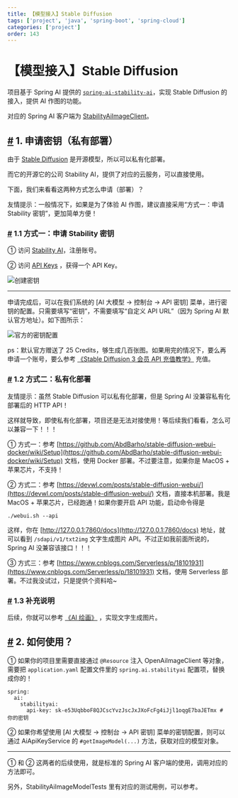 ```yaml
---
title: 【模型接入】Stable Diffusion
tags: ['project', 'java', 'spring-boot', 'spring-cloud']
categories: ['project']
order: 143
---
```

# 【模型接入】Stable Diffusion

项目基于 Spring AI 提供的 [`spring-ai-stability-ai`](https://github.com/spring-projects/spring-ai/tree/main/models/spring-ai-stability-ai)，实现 Stable Diffusion 的接入，提供 AI 作图的功能。

 对应的 Spring AI 客户端为 [StabilityAiImageClient](https://docs.spring.io/spring-ai/reference/api/image/stabilityai-image.html)。

 ## [#](#_1-申请密钥-私有部署) 1. 申请密钥（私有部署）

 由于 [Stable Diffusion](https://github.com/CompVis/stable-diffusion) 是开源模型，所以可以私有化部署。

 而它的开源它的公司 Stability AI，提供了对应的云服务，可以直接使用。

 下面，我们来看看这两种方式怎么申请（部署）？

 友情提示：一般情况下，如果是为了体验 AI 作图，建议直接采用“方式一：申请 Stability 密钥”，更加简单方便！

 ### [#](#_1-1-方式一-申请-stability-密钥) 1.1 方式一：申请 Stability 密钥

 ① 访问 [Stability AI](https://stability.ai/)，注册账号。

 ② 访问 [API Keys](https://platform.stability.ai/account/keys) ，获得一个 API Key。

 ![创建密钥](https://doc.iocoder.cn/img/AI%E6%89%8B%E5%86%8C/%E6%A8%A1%E5%9E%8B%E6%8E%A5%E5%85%A5/Stability-%E5%88%9B%E5%BB%BA%E5%AF%86%E9%92%A5.png)



---

 申请完成后，可以在我们系统的 [AI 大模型 -> 控制台 -> API 密钥] 菜单，进行密钥的配置。只需要填写“密钥”，不需要填写“自定义 API URL”（因为 Spring AI 默认官方地址）。如下图所示：

 ![官方的密钥配置](https://doc.iocoder.cn/img/AI%E6%89%8B%E5%86%8C/%E6%A8%A1%E5%9E%8B%E6%8E%A5%E5%85%A5/Stable-Diffusion-%E5%AE%98%E6%96%B9.png)

 ps：默认官方赠送了 25 Credits，够生成几百张图。如果用完的情况下，要么再申请一个账号，要么参考 [《Stable Diffusion 3 会员 API 充值教学》](https://juejin.cn/post/7361762150010945570) 充值。

 ### [#](#_1-2-方式二-私有化部署) 1.2 方式二：私有化部署

 友情提示：虽然 Stable Diffusion 可以私有化部署，但是 Spring AI 没兼容私有化部署后的 HTTP API！

 这样就导致，即使私有化部署，项目还是无法对接使用！等后续我们看看，怎么可以兼容一下！！！

 ① 方式一：参考 [https://github.com/AbdBarho/stable-diffusion-webui-docker/wiki/Setup](https://github.com/AbdBarho/stable-diffusion-webui-docker/wiki/Setup) 文档，使用 Docker 部署。不过要注意，如果你是 MacOS + 苹果芯片，不支持！

 ② 方式二：参考 [https://devwl.com/posts/stable-diffusion-webui/](https://devwl.com/posts/stable-diffusion-webui/) 文档，直接本机部署。我是 MacOS + 苹果芯片，已经跑通！如果你要开启 API 功能，启动命令得是


```
./webui.sh --api

```
这样，你在 [http://127.0.0.1:7860/docs](http://127.0.0.1:7860/docs) 地址，就可以看到 `/sdapi/v1/txt2img` 文字生成图片 API。不过正如我前面所说的，Spring AI 没兼容该接口！！！

 ③ 方式三：参考 [https://www.cnblogs.com/Serverless/p/18101931](https://www.cnblogs.com/Serverless/p/18101931) 文档，使用 Serverless 部署。不过我没试过，只是提供个资料哈~

 ### [#](#_1-3-补充说明) 1.3 补充说明

 后续，你就可以参考 [《AI 绘画》](/ai/image/) ，实现文字生成图片。

 ## [#](#_2-如何使用) 2. 如何使用？

 ① 如果你的项目里需要直接通过 `@Resource` 注入 OpenAiImageClient 等对象，需要把 `application.yaml` 配置文件里的 `spring.ai.stabilityai` 配置项，替换成你的！


```
spring:
  ai:
    stabilityai:
      api-key: sk-e53UqbboF8QJCscYvzJscJxJXoFcFg4iJjl1oqgE7baJETmx # 你的密钥

```
② 如果你希望使用 [AI 大模型 -> 控制台 -> API 密钥] 菜单的密钥配置，则可以通过 AiApiKeyService 的 `#getImageModel(...)` 方法，获取对应的模型对象。



---

 ① 和 ② 这两者的后续使用，就是标准的 Spring AI 客户端的使用，调用对应的方法即可。

 另外，StabilityAiImageModelTests 里有对应的测试用例，可以参考。
